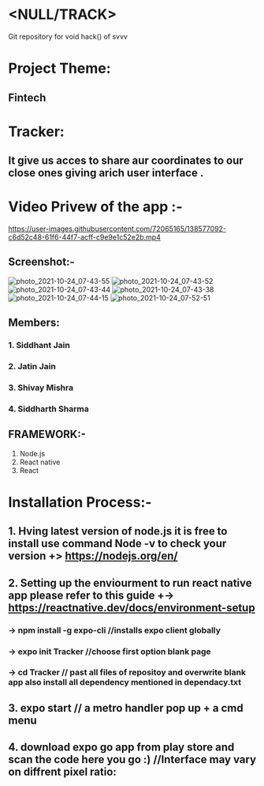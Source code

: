 # <NULL/TRACK>
Git repository for void hack() of svvv

# Project Theme:

## Fintech

# Tracker:
## It give us acces to share aur coordinates to our close ones giving arich user interface .

# Video Privew of the app :-

https://user-images.githubusercontent.com/72065165/138577092-c6d52c48-61f6-44f7-acff-c9e9e1c52e2b.mp4

## Screenshot:-


![photo_2021-10-24_07-43-55](https://user-images.githubusercontent.com/72065165/138577451-ac104d41-2105-4f8a-b431-1c753373c072.jpg)
![photo_2021-10-24_07-43-52](https://user-images.githubusercontent.com/72065165/138577469-9c2ec759-dd28-472d-9437-28d223392513.jpg)
![photo_2021-10-24_07-43-44](https://user-images.githubusercontent.com/72065165/138577463-7449ca64-fd05-4d84-9bb8-3e6c237e315f.jpg)
![photo_2021-10-24_07-43-38](https://user-images.githubusercontent.com/72065165/138577475-c5af2d44-c771-4237-851d-da88287e75db.jpg)
![photo_2021-10-24_07-44-15](https://user-images.githubusercontent.com/72065165/138577482-2abff2a7-cfa7-4c60-a943-ea68756c49ae.jpg)
![photo_2021-10-24_07-52-51](https://user-images.githubusercontent.com/72065165/138577556-6228e37d-e46c-427c-a2e5-f29ec7a41034.jpg)

## Members:

### 1. Siddhant Jain

### 2. Jatin Jain

### 3. Shivay Mishra

### 4. Siddharth Sharma

##  FRAMEWORK:-

1. Node.js
2. React native
3. React


# Installation Process:-
## 1. Hving latest version of node.js it is free to install use command Node -v to check your version +> https://nodejs.org/en/
## 2. Setting up the enviourment to run react native app  please refer to this guide +-> https://reactnative.dev/docs/environment-setup
### -> npm install -g expo-cli       //installs expo client globally
### -> expo init Tracker             //choose first option blank page
### -> cd Tracker                    // past all files of repositoy and overwrite blank app also install all dependency mentioned in dependacy.txt
## 3. expo start                     // a metro handler pop up +  a cmd menu
## 4. download expo go app from play store and scan the code here you go :)  //Interface may vary on diffrent pixel ratio:









